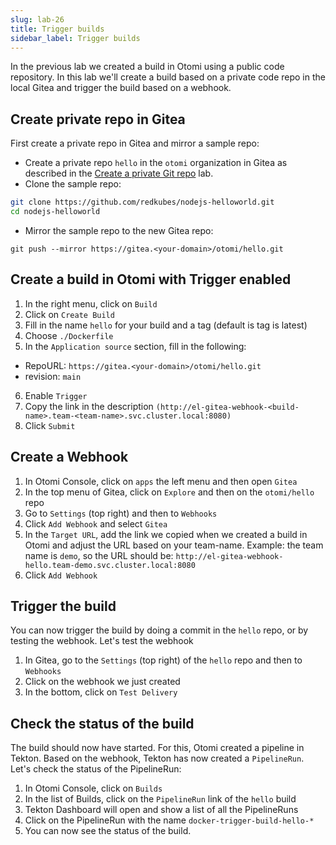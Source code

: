 ```yaml
---
slug: lab-26
title: Trigger builds
sidebar_label: Trigger builds
---
```


In the previous lab we created a build in Otomi using a public code repository. In this lab we'll create a build based on a private code repo in the local Gitea and trigger the build based on a webhook.

## Create private repo in Gitea

First create a private repo in Gitea and mirror a sample repo:

- Create a private repo `hello` in the `otomi` organization in Gitea as described in the [Create a private Git repo](/docs/for-devs/get-started/lab-3.md) lab.
- Clone the sample repo:

```bash
git clone https://github.com/redkubes/nodejs-helloworld.git
cd nodejs-helloworld
```

- Mirror the sample repo to the new Gitea repo:

```
git push --mirror https://gitea.<your-domain>/otomi/hello.git
```

## Create a build in Otomi with Trigger enabled

1. In the right menu, click on `Build`
2. Click on `Create Build`
3. Fill in the name `hello` for your build and a tag (default is tag is latest)
4. Choose `./Dockerfile`
5. In the `Application source` section, fill in the following:

- RepoURL: `https://gitea.<your-domain>/otomi/hello.git`
- revision: `main`

6. Enable `Trigger`
7. Copy the link in the description `(http://el-gitea-webhook-<build-name>.team-<team-name>.svc.cluster.local:8080)`
7. Click `Submit`

## Create a Webhook

1. In Otomi Console, click on `apps` the left menu and then open `Gitea`
2. In the top menu of Gitea, click on `Explore` and then on the `otomi/hello` repo
3. Go to `Settings` (top right) and then to `Webhooks`
4. Click `Add Webhook` and select `Gitea`
5. In the `Target URL`, add the link we copied when we created a build in Otomi and adjust the URL based on your team-name. Example: the team name is `demo`, so the URL should be: `http://el-gitea-webhook-hello.team-demo.svc.cluster.local:8080`
6. Click `Add Webhook`

## Trigger the build

You can now trigger the build by doing a commit in the `hello` repo, or by testing the webhook. Let's test the webhook

1. In Gitea, go to the `Settings` (top right) of the `hello` repo and then to `Webhooks`
2. Click on the webhook we just created
3. In the bottom, click on `Test Delivery`

## Check the status of the build

The build should now have started. For this, Otomi created a pipeline in Tekton. Based on the webhook, Tekton has now created a `PipelineRun`. Let's check the status of the PipelineRun:

1. In Otomi Console, click on `Builds`
2. In the list of Builds, click on the `PipelineRun` link of the `hello` build
3. Tekton Dashboard will open and show a list of all the PipelineRuns
4. Click on the PipelineRun with the name `docker-trigger-build-hello-*`
5. You can now see the status of the build.



